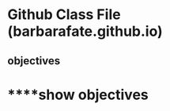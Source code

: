# Github Class File (barbarafate.github.io)
## objectives
****show objectives
=====================
